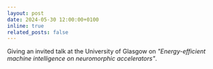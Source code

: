 ```yaml
---
layout: post
date: 2024-05-30 12:00:00+0100
inline: true
related_posts: false
---
```


Giving an invited talk at the University of Glasgow on *"Energy-efficient machine intelligence on neuromorphic accelerators"*.
